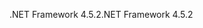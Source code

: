 <span data-ttu-id="5ce47-101">.NET Framework 4.5.2</span><span class="sxs-lookup"><span data-stu-id="5ce47-101">.NET Framework 4.5.2</span></span>